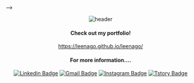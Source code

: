 
<!-- 
Here are some ideas to get you started:

- 🔭 I’m currently working on ...
- 🌱 I’m currently learning ...
- 👯 I’m looking to collaborate on ...
- 🤔 I’m looking for help with ...
- 💬 Ask me about ...
- 📫 How to reach me: ...
- 😄 Pronouns: ...
- ⚡ Fun fact: ...
-->
 -->
<div align=center>

![header](https://capsule-render.vercel.app/api?type=waving&color=gradient&height=300&section=header&text=Leena's%20Github&fontSize=80)




#### Check out my portfolio!
https://leenago.github.io/leenago/

#### For more information....
[![Linkedin Badge](https://img.shields.io/badge/-LinkedIn-blue?style=flat-square&logo=Linkedin&logoColor=white&link=https://www.linkedin.com/in/leena-koh-a77002191/)](https://www.linkedin.com/in/leena-koh-a77002191/) 
[![Gmail Badge](https://img.shields.io/badge/Gmail-d14836?style=flat-square&logo=Gmail&logoColor=white&link=mailto:leenagohk@gmail.com)](mailto:leenagohk@gmail.com) 
[![Instagram Badge](https://img.shields.io/badge/-Instagram-dd2a7b?style=flat-square&logo=instagram&logoColor=white&link=https://www.instagram.com/leena_loves_palmtrees/?hl=en)](https://www.instagram.com/leena_loves_palmtrees/?hl=en) 
[![Tstory Badge](https://img.shields.io/badge/-Tstory-f37440?style=flat-square&logo=teradata&logoColor=white&link=https://https://leenagohk-bigdata.tistory.com/)](https://leenagohk-bigdata.tistory.com/)

</div>






<!---
Leena-GO/Leena-GO is a ✨ special ✨ repository because its `README.md` (this file) appears on your GitHub profile.
You can click the Preview link to take a look at your changes.
--->

